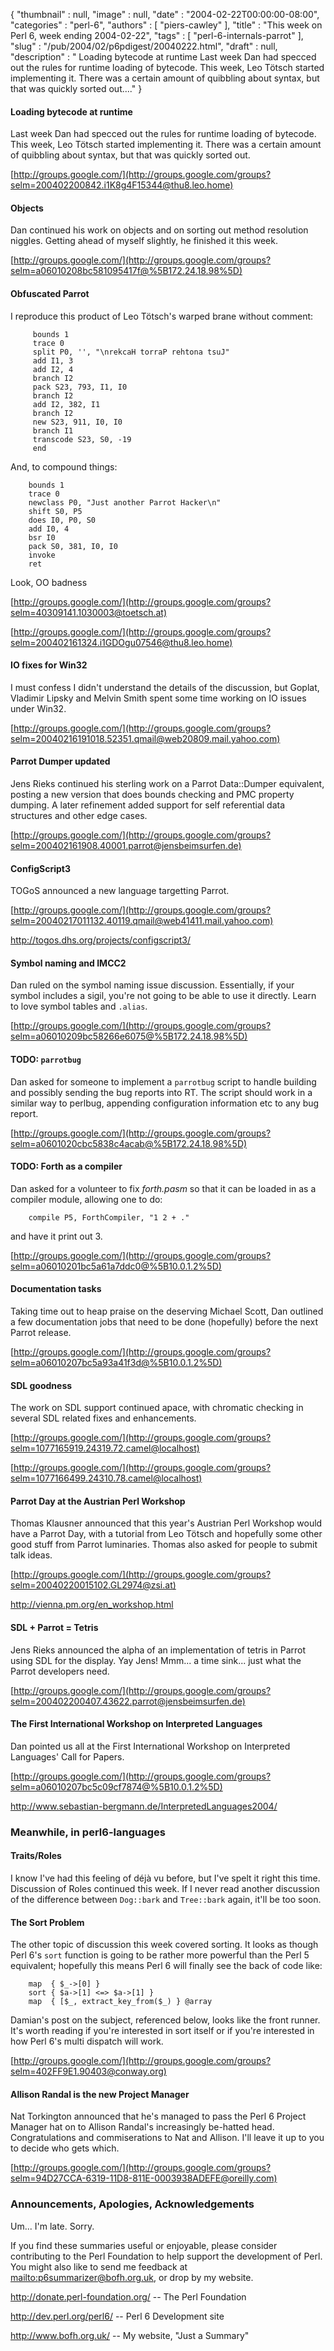 {
   "thumbnail" : null,
   "image" : null,
   "date" : "2004-02-22T00:00:00-08:00",
   "categories" : "perl-6",
   "authors" : [
      "piers-cawley"
   ],
   "title" : "This week on Perl 6, week ending 2004-02-22",
   "tags" : [
      "perl-6-internals-parrot"
   ],
   "slug" : "/pub/2004/02/p6pdigest/20040222.html",
   "draft" : null,
   "description" : " Loading bytecode at runtime Last week Dan had specced out the rules for runtime loading of bytecode. This week, Leo Tötsch started implementing it. There was a certain amount of quibbling about syntax, but that was quickly sorted out...."
}



#### <span id="Loading_bytecode_at_runtime">Loading bytecode at runtime</span>

Last week Dan had specced out the rules for runtime loading of bytecode. This week, Leo Tötsch started implementing it. There was a certain amount of quibbling about syntax, but that was quickly sorted out.

[http://groups.google.com/](http://groups.google.com/groups?selm=200402200842.i1K8g4F15344@thu8.leo.home)

#### <span id="Objects">Objects</span>

Dan continued his work on objects and on sorting out method resolution niggles. Getting ahead of myself slightly, he finished it this week.

[http://groups.google.com/](http://groups.google.com/groups?selm=a06010208bc581095417f@%5B172.24.18.98%5D)

#### <span id="Obfuscated_Parrot">Obfuscated Parrot</span>

I reproduce this product of Leo Tötsch's warped brane without comment:

         bounds 1
         trace 0
         split P0, '', "\nrekcaH torraP rehtona tsuJ"
         add I1, 3
         add I2, 4
         branch I2
         pack S23, 793, I1, I0
         branch I2
         add I2, 382, I1
         branch I2
         new S23, 911, I0, I0
         branch I1
         transcode S23, S0, -19
         end

And, to compound things:

        bounds 1
        trace 0
        newclass P0, "Just another Parrot Hacker\n"
        shift S0, P5
        does I0, P0, S0
        add I0, 4
        bsr I0
        pack S0, 381, I0, I0
        invoke
        ret

Look, OO badness

[http://groups.google.com/](http://groups.google.com/groups?selm=40309141.1030003@toetsch.at)

[http://groups.google.com/](http://groups.google.com/groups?selm=200402161324.i1GDOgu07546@thu8.leo.home)

#### <span id="IO_fixes_for_Win32">IO fixes for Win32</span>

I must confess I didn't understand the details of the discussion, but Goplat, Vladimir Lipsky and Melvin Smith spent some time working on IO issues under Win32.

[http://groups.google.com/](http://groups.google.com/groups?selm=20040216191018.52351.qmail@web20809.mail.yahoo.com)

#### <span id="Parrot_Dumper_updated">Parrot Dumper updated</span>

Jens Rieks continued his sterling work on a Parrot Data::Dumper equivalent, posting a new version that does bounds checking and PMC property dumping. A later refinement added support for self referential data structures and other edge cases.

[http://groups.google.com/](http://groups.google.com/groups?selm=200402161908.40001.parrot@jensbeimsurfen.de)

#### <span id="ConfigScript3">ConfigScript3</span>

TOGoS announced a new language targetting Parrot.

[http://groups.google.com/](http://groups.google.com/groups?selm=20040217011132.40119.qmail@web41411.mail.yahoo.com)

<http://togos.dhs.org/projects/configscript3/>

#### <span id="Symbol_naming_and_IMCC2">Symbol naming and IMCC2</span>

Dan ruled on the symbol naming issue discussion. Essentially, if your symbol includes a sigil, you're not going to be able to use it directly. Learn to love symbol tables and `.alias`.

[http://groups.google.com/](http://groups.google.com/groups?selm=a06010209bc58266e6075@%5B172.24.18.98%5D)

#### <span id="TODO:_parrotbug">TODO: `parrotbug`</span>

Dan asked for someone to implement a `parrotbug` script to handle building and possibly sending the bug reports into RT. The script should work in a similar way to perlbug, appending configuration information etc to any bug report.

[http://groups.google.com/](http://groups.google.com/groups?selm=a0601020cbc5838c4acab@%5B172.24.18.98%5D)

#### <span id="TODO:_Forth_as_a_compiler">TODO: Forth as a compiler</span>

Dan asked for a volunteer to fix *forth.pasm* so that it can be loaded in as a compiler module, allowing one to do:

        compile P5, ForthCompiler, "1 2 + ."

and have it print out 3.

[http://groups.google.com/](http://groups.google.com/groups?selm=a06010201bc5a61a7ddc0@%5B10.0.1.2%5D)

#### <span id="Documentation_tasks">Documentation tasks</span>

Taking time out to heap praise on the deserving Michael Scott, Dan outlined a few documentation jobs that need to be done (hopefully) before the next Parrot release.

[http://groups.google.com/](http://groups.google.com/groups?selm=a06010207bc5a93a41f3d@%5B10.0.1.2%5D)

#### <span id="SDL_goodness">SDL goodness</span>

The work on SDL support continued apace, with chromatic checking in several SDL related fixes and enhancements.

[http://groups.google.com/](http://groups.google.com/groups?selm=1077165919.24319.72.camel@localhost)

[http://groups.google.com/](http://groups.google.com/groups?selm=1077166499.24310.78.camel@localhost)

#### <span id="Parrot_Day_at_the_Austrian_Perl_Workshop">Parrot Day at the Austrian Perl Workshop</span>

Thomas Klausner announced that this year's Austrian Perl Workshop would have a Parrot Day, with a tutorial from Leo Tötsch and hopefully some other good stuff from Parrot luminaries. Thomas also asked for people to submit talk ideas.

[http://groups.google.com/](http://groups.google.com/groups?selm=20040220015102.GL2974@zsi.at)

<http://vienna.pm.org/en_workshop.html>

#### <span id="SDL_+_Parrot_=_Tetris">SDL + Parrot = Tetris</span>

Jens Rieks announced the alpha of an implementation of tetris in Parrot using SDL for the display. Yay Jens! Mmm... a time sink... just what the Parrot developers need.

[http://groups.google.com/](http://groups.google.com/groups?selm=200402200407.43622.parrot@jensbeimsurfen.de)

#### <span id="The_First_International_Workshop_on_Interpreted_Languages">The First International Workshop on Interpreted Languages</span>

Dan pointed us all at the First International Workshop on Interpreted Languages' Call for Papers.

[http://groups.google.com/](http://groups.google.com/groups?selm=a06010207bc5c09cf7874@%5B10.0.1.2%5D)

<http://www.sebastian-bergmann.de/InterpretedLanguages2004/>

### <span id="Meanwhile,_in_perl6-languages">Meanwhile, in perl6-languages</span>

#### <span id="Traits/Roles">Traits/Roles</span>

I know I've had this feeling of déjà vu before, but I've spelt it right this time. Discussion of Roles continued this week. If I never read another discussion of the difference between `Dog::bark` and `Tree::bark` again, it'll be too soon.

#### <span id="The_Sort_Problem">The Sort Problem</span>

The other topic of discussion this week covered sorting. It looks as though Perl 6's `sort` function is going to be rather more powerful than the Perl 5 equivalent; hopefully this means Perl 6 will finally see the back of code like:

        map  { $_->[0] }
        sort { $a->[1] <=> $a->[1] }
        map  { [$_, extract_key_from($_) } @array

Damian's post on the subject, referenced below, looks like the front runner. It's worth reading if you're interested in sort itself or if you're interested in how Perl 6's multi dispatch will work.

[http://groups.google.com/](http://groups.google.com/groups?selm=402FF9E1.90403@conway.org)

#### <span id="Allison_Randal_is_the_new_Project_Manager">Allison Randal is the new Project Manager</span>

Nat Torkington announced that he's managed to pass the Perl 6 Project Manager hat on to Allison Randal's increasingly be-hatted head. Congratulations and commiserations to Nat and Allison. I'll leave it up to you to decide who gets which.

[http://groups.google.com/](http://groups.google.com/groups?selm=94D27CCA-6319-11D8-811E-0003938ADEFE@oreilly.com)

### <span id="Announcements,_Apologies,_Acknowledgements">Announcements, Apologies, Acknowledgements</span>

Um... I'm late. Sorry.

If you find these summaries useful or enjoyable, please consider contributing to the Perl Foundation to help support the development of Perl. You might also like to send me feedback at [mailto:p6summarizer@bofh.org.uk](mailto:p6summarizer@bofh.org.uk), or drop by my website.

<http://donate.perl-foundation.org/> -- The Perl Foundation

<http://dev.perl.org/perl6/> -- Perl 6 Development site

<http://www.bofh.org.uk/> -- My website, "Just a Summary"
